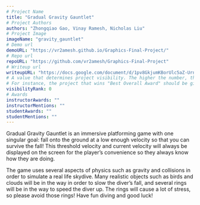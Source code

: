 ```yaml
---
# Project Name
title: "Gradual Gravity Gauntlet"
# Project Authors
authors: "Zhongqiao Gao, Vinay Ramesh, Nicholas Liu"
# Project Image
imageName: "gravity_gauntlet"
# Demo url
demoURL: "https://vr2amesh.github.io/Graphics-Final-Project/"
# Repo url
repoURL: "https://github.com/vr2amesh/Graphics-Final-Project"
# Writeup url
writeupURL: "https://docs.google.com/document/d/1pv8GkjumKBorUlc5aZ-Urn_5k5vTqiUBb5QoICEytr4/edit?usp=sharing"
# A value that determines project visibility. The higher the number, the closer it will appear to the top
# For instance, the project that wins "Best Overall Award" should be given the highest visibilityRank
visibilityRank: 0
# Awards
instructorAwards: ""
instructorMentions: ""
studentAwards: ""
studentMentions: ""
---
```

Gradual Gravity Gauntlet is an immersive platforming game with one singular goal: fall onto the ground at a low enough velocity so that you can survive the fall! This threshold velocity and current velocity will always be displayed on the screen for the player’s convenience so they always know how they are doing.

The game uses several aspects of physics such as gravity and collisions in order to simulate a real life skydive. Many realistic objects such as birds and clouds will be in the way in order to slow the diver’s fall, and several rings will be in the way to speed the diver up. The rings will cause a lot of stress, so please avoid those rings! Have fun diving and good luck!
